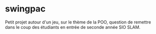 swingpac
========

Petit projet autour d'un jeu, sur le thème de la POO, question de remettre dans le coup des étudiants en entrée de seconde année SIO SLAM.
